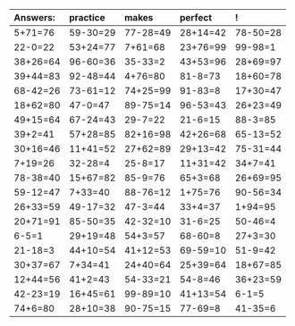 | Answers: | practice | makes | perfect | ! |
| :--- | :--- | :--- | :--- | :--- |
| 5+71=76 | 59-30=29 | 77-28=49 | 28+14=42 | 78-50=28 | 
| 22-0=22 | 53+24=77 | 7+61=68 | 23+76=99 | 99-98=1 | 
| 38+26=64 | 96-60=36 | 35-33=2 | 43+53=96 | 28+69=97 | 
| 39+44=83 | 92-48=44 | 4+76=80 | 81-8=73 | 18+60=78 | 
| 68-42=26 | 73-61=12 | 74+25=99 | 91-83=8 | 17+30=47 | 
| 18+62=80 | 47-0=47 | 89-75=14 | 96-53=43 | 26+23=49 | 
| 49+15=64 | 67-24=43 | 29-7=22 | 21-6=15 | 88-3=85 | 
| 39+2=41 | 57+28=85 | 82+16=98 | 42+26=68 | 65-13=52 | 
| 30+16=46 | 11+41=52 | 27+62=89 | 29+13=42 | 75-31=44 | 
| 7+19=26 | 32-28=4 | 25-8=17 | 11+31=42 | 34+7=41 | 
| 78-38=40 | 15+67=82 | 85-9=76 | 65+3=68 | 26+69=95 | 
| 59-12=47 | 7+33=40 | 88-76=12 | 1+75=76 | 90-56=34 | 
| 26+33=59 | 49-17=32 | 47-3=44 | 33+4=37 | 1+94=95 | 
| 20+71=91 | 85-50=35 | 42-32=10 | 31-6=25 | 50-46=4 | 
| 6-5=1 | 29+19=48 | 54+3=57 | 68-60=8 | 27+3=30 | 
| 21-18=3 | 44+10=54 | 41+12=53 | 69-59=10 | 51-9=42 | 
| 30+37=67 | 7+34=41 | 24+40=64 | 25+39=64 | 18+67=85 | 
| 12+44=56 | 41+2=43 | 54-33=21 | 54-8=46 | 36+23=59 | 
| 42-23=19 | 16+45=61 | 99-89=10 | 41+13=54 | 6-1=5 | 
| 74+6=80 | 28+10=38 | 90-75=15 | 77-69=8 | 41-35=6 | 
